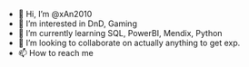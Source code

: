 - 👋 Hi, I’m @xAn2010
- 👀 I’m interested in DnD, Gaming
- 🌱 I’m currently learning SQL, PowerBI, Mendix, Python
- 💞️ I’m looking to collaborate on actually anything to get exp.
- 📫 How to reach me

<!---
xAn2010/xAn2010 is a ✨ special ✨ repository because its `README.md` (this file) appears on your GitHub profile.
You can click the Preview link to take a look at your changes.
--->
